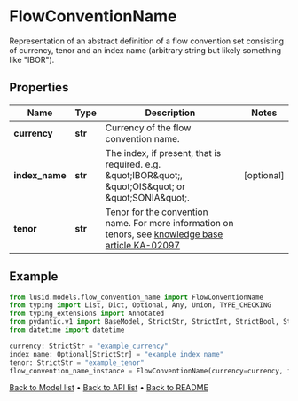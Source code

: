 # FlowConventionName

Representation of an abstract definition of a flow convention set consisting of currency, tenor and an index name (arbitrary string but likely something like \"IBOR\").
## Properties
Name | Type | Description | Notes
------------ | ------------- | ------------- | -------------
**currency** | **str** | Currency of the flow convention name. | 
**index_name** | **str** | The index, if present, that is required. e.g. \&quot;IBOR\&quot;, \&quot;OIS\&quot; or \&quot;SONIA\&quot;. | [optional] 
**tenor** | **str** | Tenor for the convention name.    For more information on tenors, see [knowledge base article KA-02097](https://support.lusid.com/knowledgebase/article/KA-02097) | 
## Example

```python
from lusid.models.flow_convention_name import FlowConventionName
from typing import List, Dict, Optional, Any, Union, TYPE_CHECKING
from typing_extensions import Annotated
from pydantic.v1 import BaseModel, StrictStr, StrictInt, StrictBool, StrictFloat, StrictBytes, Field, validator, ValidationError, conlist, constr
from datetime import datetime

currency: StrictStr = "example_currency"
index_name: Optional[StrictStr] = "example_index_name"
tenor: StrictStr = "example_tenor"
flow_convention_name_instance = FlowConventionName(currency=currency, index_name=index_name, tenor=tenor)

```

[Back to Model list](../README.md#documentation-for-models) &#8226; [Back to API list](../README.md#documentation-for-api-endpoints) &#8226; [Back to README](../README.md)

